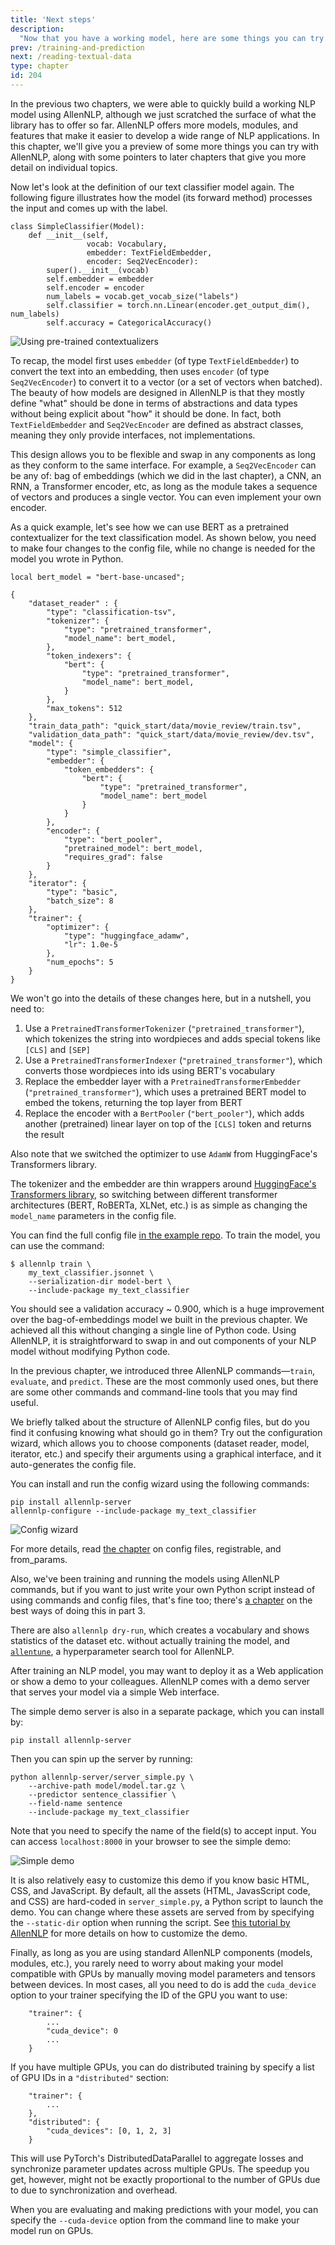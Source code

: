 ```yaml
---
title: 'Next steps'
description:
  "Now that you have a working model, here are some things you can try with AllenNLP!"
prev: /training-and-prediction
next: /reading-textual-data
type: chapter
id: 204
---
```


<textblock>

In the previous two chapters, we were able to quickly build a working NLP model using AllenNLP, although we just scratched the surface of what the library has to offer so far. AllenNLP offers more models, modules, and features that make it easier to develop a wide range of NLP applications. In this chapter, we'll give you a preview of some more things you can try with AllenNLP, along with some pointers to later chapters that give you more detail on individual topics.

</textblock>

<exercise id="1" title="Switching to pre-trained contextualizers">

Now let's look at the definition of our text classifier model again. The following figure illustrates how the model (its forward method) processes the input and comes up with the label.

<pre class="language-python"><code class="language-python">class SimpleClassifier(Model):
    def __init__(self,
                 vocab: Vocabulary,
                 embedder: TextFieldEmbedder,
                 encoder: Seq2VecEncoder):
        super().__init__(vocab)
        self.embedder = embedder
        self.encoder = encoder
        num_labels = vocab.get_vocab_size("labels")
        self.classifier = torch.nn.Linear(encoder.get_output_dim(), num_labels)
        self.accuracy = CategoricalAccuracy()
</code></pre>

<img src="/next-steps/pretrained-contextualizers.svg" alt="Using pre-trained contextualizers" />

To recap, the model first uses `embedder` (of type `TextFieldEmbedder`) to convert the text into an embedding, then uses `encoder` (of type `Seq2VecEncoder`) to convert it to a vector (or a set of vectors when batched). The beauty of how models are designed in AllenNLP is that they mostly define "what" should be done in terms of abstractions and data types without being explicit about "how" it should be done. In fact, both `TextFieldEmbedder` and `Seq2VecEncoder` are defined as abstract classes, meaning they only provide interfaces, not implementations.

This design allows you to be flexible and swap in any components as long as they conform to the same interface. For example, a `Seq2VecEncoder` can be any of: bag of embeddings (which we did in the last chapter), a CNN, an RNN, a Transformer encoder, etc, as long as the module takes a sequence of vectors and produces a single vector. You can even implement your own encoder.

As a quick example, let's see how we can use BERT as a pretrained contextualizer for the text classification model. As shown below, you need to make four changes to the config file, while no change is needed for the model you wrote in Python.

<pre data-line="7-10,11-16,24-29,31-35" class="language-js"><code class="language-js">local bert_model = "bert-base-uncased";

{
    "dataset_reader" : {
        "type": "classification-tsv",
        "tokenizer": {
            "type": "pretrained_transformer",
            "model_name": bert_model,
        },
        "token_indexers": {
            "bert": {
                "type": "pretrained_transformer",
                "model_name": bert_model,
            }
        },
        "max_tokens": 512
    },
    "train_data_path": "quick_start/data/movie_review/train.tsv",
    "validation_data_path": "quick_start/data/movie_review/dev.tsv",
    "model": {
        "type": "simple_classifier",
        "embedder": {
            "token_embedders": {
                "bert": {
                    "type": "pretrained_transformer",
                    "model_name": bert_model
                }
            }
        },
        "encoder": {
            "type": "bert_pooler",
            "pretrained_model": bert_model,
            "requires_grad": false
        }
    },
    "iterator": {
        "type": "basic",
        "batch_size": 8
    },
    "trainer": {
        "optimizer": {
            "type": "huggingface_adamw",
            "lr": 1.0e-5
        },
        "num_epochs": 5
    }
}
</code></pre>

We won't go into the details of these changes here, but in a nutshell, you need to:
1. Use a `PretrainedTransformerTokenizer` (`"pretrained_transformer"`), which tokenizes the string into wordpieces and adds special tokens like `[CLS]` and `[SEP]`
2. Use a `PretrainedTransformerIndexer` (`"pretrained_transformer"`), which converts those wordpieces into ids using BERT's vocabulary
3. Replace the embedder layer with a `PretrainedTransformerEmbedder` (`"pretrained_transformer"`), which uses a pretrained BERT model to embed the tokens, returning the top layer from BERT
4. Replace the encoder with a `BertPooler` (`"bert_pooler"`), which adds another (pretrained) linear layer on top of the `[CLS]` token and returns the result

Also note that we switched the optimizer to use `AdamW` from HuggingFace's Transformers library.

The tokenizer and the embedder are thin wrappers around [HuggingFace's Transformers library](https://github.com/huggingface/transformers), so switching between different transformer architectures (BERT, RoBERTa, XLNet, etc.) is as simple as changing the `model_name` parameters in the config file.

You can find the full config file [in the example repo](https://github.com/allenai/allennlp-course-examples/tree/master/quick_start). To train the model, you can use the command:

```
$ allennlp train \
    my_text_classifier.jsonnet \
    --serialization-dir model-bert \
    --include-package my_text_classifier
```

You should see a validation accuracy ~ 0.900, which is a huge improvement over the bag-of-embeddings model we built in the previous chapter. We achieved all this without changing a single line of Python code. Using AllenNLP, it is straightforward to swap in and out components of your NLP model without modifying Python code.

</exercise>

<exercise id="2" title="More AllenNLP commands">

In the previous chapter, we introduced three AllenNLP commands—`train`, `evaluate`, and `predict`. These are the most commonly used ones, but there are some other commands and command-line tools that you may find useful.

We briefly talked about the structure of AllenNLP config files, but do you find it confusing knowing what should go in them? Try out the configuration wizard, which allows you to choose components (dataset reader, model, iterator, etc.) and specify their arguments using a graphical interface, and it auto-generates the config file.

You can install and run the config wizard using the following commands:

```
pip install allennlp-server
allennlp-configure --include-package my_text_classifier
```

<img src="/next-steps/config-wizard.png" alt="Config wizard" />

For more details, read [the chapter](/using-config-files) on config files, registrable, and from_params.

Also, we've been training and running the models using AllenNLP commands, but if you want to just write your own Python script instead of using commands and config files, that's fine too; there's [a chapter](/writing-python-script) on the best ways of doing this in part 3.

There are also `allennlp dry-run`, which creates a vocabulary and shows statistics of the dataset etc. without actually training the model, and [`allentune`](https://github.com/allenai/allentune), a hyperparameter search tool for AllenNLP.

</exercise>

<exercise id="3" title="Running a demo">

After training an NLP model, you may want to deploy it as a Web application or show a demo to your colleagues. AllenNLP comes with a  demo server that serves your model via a simple Web interface.

The simple demo server is also in a separate package, which you can install by:

```
pip install allennlp-server
```

Then you can spin up the server by running:

```
python allennlp-server/server_simple.py \
    --archive-path model/model.tar.gz \
    --predictor sentence_classifier \
    --field-name sentence
    --include-package my_text_classifier
```

Note that you need to specify the name of the field(s) to accept input. You can access `localhost:8000` in your browser to see the simple demo:

<img src="/next-steps/simple-demo.png" alt="Simple demo" />

It is also relatively easy to customize this demo if you know basic HTML, CSS, and JavaScript. By default, all the assets (HTML, JavasScript code, and CSS) are hard-coded in `server_simple.py`, a Python script to launch the demo. You can change where these assets are served from by specifying the `--static-dir` option when running the script. See [this tutorial by AllenNLP](https://github.com/allenai/allennlp/blob/master/tutorials/getting_started/predicting_paper_venues/predicting_paper_venues_pt2.md) for more details on how to customize the demo.

</exercise>

<exercise id="4" title="Using GPUs">

Finally, as long as you are using standard AllenNLP components (models, modules, etc.), you rarely need to worry about making your model compatible with GPUs by manually moving model parameters and tensors between devices. In most cases, all you need to do is add the `cuda_device` option to your trainer specifying the ID of the GPU you want to use:

```
    "trainer": {
        ...
        "cuda_device": 0
        ...
    }
```

If you have multiple GPUs, you can do distributed training by specify a list of GPU IDs in a `"distributed"` section:

```
    "trainer": {
        ...
    },
    "distributed": {
        "cuda_devices": [0, 1, 2, 3]
    }
```

This will use PyTorch's DistributedDataParallel to aggregate losses and synchronize parameter updates across multiple GPUs. The speedup you get, however, might not be exactly proportional to the number of GPUs due to due to synchronization and overhead.

When you are evaluating and making predictions with your model, you can specify the `--cuda-device` option from the command line to make your model run on GPUs.

</exercise>

